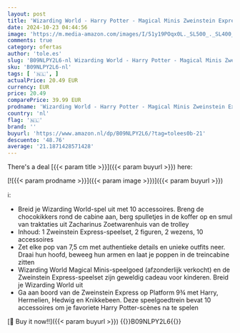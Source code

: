 ```yaml
---
layout: post
title: 'Wizarding World - Harry Potter - Magical Minis Zweinstein Express-speelset met 2 unieke figuren en 10 accessoires'
date: 2024-10-23 04:44:56
image: 'https://m.media-amazon.com/images/I/51y19POqx0L._SL500_._SL400_.jpg'
comments: true
category: ofertas
author: 'tole.es'
slug: 'B09NLPY2L6-nl Wizarding World - Harry Potter - Magical Minis Zweinstein...'
sku: 'B09NLPY2L6-nl'
tags: [ '🇳🇱', ]
actualPrice: 20.49 EUR
currency: EUR
price: 20.49
comparePrice: 39.99 EUR
prodname: 'Wizarding World - Harry Potter - Magical Minis Zweinstein Express-speelset met 2 unieke figuren en 10 accessoires'
country: 'nl'
flag: '🇳🇱'
brand: ''
buyurl: 'https://www.amazon.nl/dp/B09NLPY2L6/?tag=tolees0b-21'
descuento: '48.76'
average: '21.1871428571428'
---
```


There's a deal [{{< param title >}}]({{< param buyurl >}})  here:

[![{{< param prodname >}}]({{< param image >}})]({{< param buyurl >}})

ℹ️:

- Breid je Wizarding World-spel uit met 10 accessoires. Breng de chocokikkers rond de cabine aan, berg spulletjes in de koffer op en smul van traktaties uit Zacharinus Zoetwarenhuis van de trolley
- Inhoud: 1 Zweinstein Express-speelset, 2 figuren, 2 wezens, 10 accessoires
- Zet elke pop van 7,5 cm met authentieke details en unieke outfits neer. Draai hun hoofd, beweeg hun armen en laat je poppen in de treincabine zitten
- Wizarding World Magical Minis-speelgoed (afzonderlijk verkocht) en de Zweinstein Express-speelset zijn geweldig cadeau voor kinderen. Breid je Wizarding World uit
- Ga aan boord van de Zweinstein Express op Platform 9¾ met Harry, Hermelien, Hedwig en Knikkebeen. Deze speelgoedtrein bevat 10 accessoires om je favoriete Harry Potter-scènes na te spelen

[🛒 Buy it now!!]({{< param buyurl >}})
{{<world>}}B09NLPY2L6{{</world>}}
